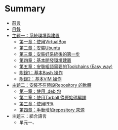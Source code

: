 # Summary

* [前言](README.md)
* [目錄](SUMMARY.md)
* [主題一：系統環境與建置](Main1.md)
   * [第一章：使用VirtualBox](chapter1.md)
   * [第二章：安裝Ubuntu](Ubuntu_Install.md)
   * [第三章：安裝好系統後的第一步](First_Step.md)
   * [第四章：基本開發環境建置](WorkBeforeDev.md)
   * [第五章：安裝組語需要的Toolchains (Easy way)](Arm_elf_Toolchain_INSTALL.md)
   * [附錄1：基本Bash 操作](Basic_bash.md)
   * [附錄2：基本VIM 操作](BASIC_VIM.md)
* [主題二：安裝不在預設Repository 的軟體](dan_yuan_erff1a_an_zhuang_bu_zai_yu_she_repository.md)
   * [第一章：使用 .deb 包](di_yi_zhang_ff1a_shi_yong__deb_bao.md)
   * [第二章：使用Tarball 從原始碼編譯](di_er_zhang_ff1a_shi_yong_tarball_cong_yuan_shi_ma.md)
   * [第三章：使用PPA](di_san_zhang_ff1a_shi_yong_ppa.md)
   * [第四章：手動增加repository 來源](di_si_zhang_ff1a_shou_dong_zeng_jia_repository_lai.md)
* 主題三：組合語言
   * 單元一、

